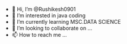 - 👋 Hi, I’m @Rushikesh0901
- 👀 I’m interested in java coding
- 🌱 I’m currently learning MSC.DATA SCIENCE
- 💞️ I’m looking to collaborate on ...
- 📫 How to reach me ...

<!---
Rushikesh0901/Rushikesh0901 is a ✨ special ✨ repository because its `README.md` (this file) appears on your GitHub profile.
You can click the Preview link to take a look at your changes.
--->
